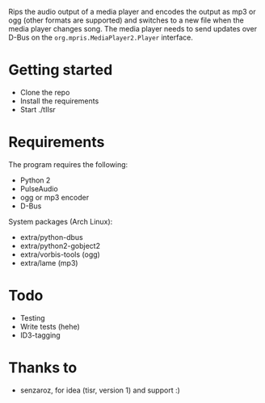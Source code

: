 Rips the audio output of a media player and encodes the output as mp3 or ogg
(other formats are supported) and switches to a new file when the media player
changes song. The media player needs to send updates over D-Bus on the
`org.mpris.MediaPlayer2.Player` interface.

# Getting started

* Clone the repo
* Install the requirements
* Start ./tIIsr

# Requirements

The program requires the following:

* Python 2
* PulseAudio
* ogg or mp3 encoder
* D-Bus

System packages (Arch Linux):

* extra/python-dbus
* extra/python2-gobject2
* extra/vorbis-tools (ogg)
* extra/lame (mp3)

# Todo

* Testing
* Write tests (hehe)
* ID3-tagging

# Thanks to

* senzaroz, for idea (tisr, version 1) and support :)